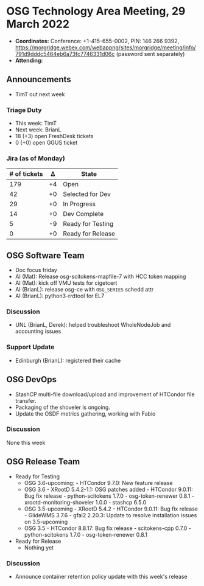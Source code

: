 # OSG Technology Area Meeting, 29 March 2022

-   **Coordinates:** Conference: +1-415-655-0002, PIN: 146 266 9392,
    <https://morgridge.webex.com/webappng/sites/morgridge/meeting/info/791d9dddc5464eb6a73fc7746331d06c> (password sent separately)
-   **Attending:** 

## Announcements

- TimT out next week

### Triage Duty

-   This week: TimT
-   Next week: BrianL
-   18 (+3) open FreshDesk tickets
-   0 (+0) open GGUS ticket

### Jira (as of Monday)

| # of tickets | &Delta; | State             |
|--------------|---------|-------------------|
| 179          | +4      | Open              |
| 42           | +0      | Selected for Dev  |
| 29           | +0      | In Progress       |
| 14           | +0      | Dev Complete      |
| 5            | -9      | Ready for Testing |
| 0            | +0      | Ready for Release |

## OSG Software Team

-   Doc focus friday
-   AI (Mat): Release osg-scitokens-mapfile-7 with HCC token mapping
-   AI (Mat): kick off VMU tests for cigetcert
-   AI (BrianL): release osg-ce with `OSG_SERIES` schedd attr
-   AI (BrianL): python3-rrdtool for EL7

### Discussion

-   UNL (BrianL, Derek): helped troubleshoot WholeNodeJob and accounting issues

### Support Update

- Edinburgh (BrianL): registered their cache

## OSG DevOps

- StashCP multi-file download/upload and improvement of HTCondor file transfer.
- Packaging of the shoveler is ongoing.
- Update the OSDF metrics gathering, working with Fabio

### Discussion

None this week

## OSG Release Team

-   Ready for Testing
    - OSG 3.6-upcoming:
          - HTCondor 9.7.0: New feature release
    - OSG 3.6
          - XRootD 5.4.2-1.1: OSG patches added
          - HTCondor 9.0.11: Bug fix release
          - python-scitokens 1.7.0
          - osg-token-renewer 0.8.1
          - xrootd-monitoring-shoveler 1.0.0
          - stashcp 6.5.0
    - OSG 3.5-upcoming
          - XRootD 5.4.2
          - HTCondor 9.0.11: Bug fix release
          - GlideWMS 3.7.6
          - gfal2 2.20.3: Update to resolve installation issues on 3.5-upcoming
    - OSG 3.5
          - HTCondor 8.8.17: Bug fix release
          - scitokens-cpp 0.7.0
          - python-scitokens 1.7.0
          - osg-token-renewer 0.8.1
-   Ready for Release
    -   Nothing yet

### Discussion

-   Announce container retention policy update with this week's release
